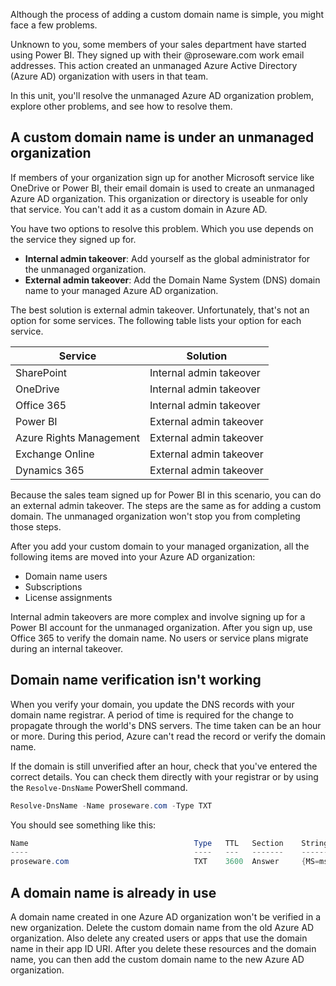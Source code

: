 Although the process of adding a custom domain name is simple, you might face a few problems.

Unknown to you, some members of your sales department have started using Power BI. They signed up with their @proseware.com work email addresses. This action created an unmanaged Azure Active Directory (Azure AD) organization with users in that team.

In this unit, you'll resolve the unmanaged Azure AD organization problem, explore other problems, and see how to resolve them.

## A custom domain name is under an unmanaged organization

If members of your organization sign up for another Microsoft service like OneDrive or Power BI, their email domain is used to create an unmanaged Azure AD organization. This organization or directory is useable for only that service. You can't add it as a custom domain in Azure AD.

You have two options to resolve this problem. Which you use depends on the service they signed up for.

- **Internal admin takeover**: Add yourself as the global administrator for the unmanaged organization.
- **External admin takeover**: Add the Domain Name System (DNS) domain name to your managed Azure AD organization.

The best solution is external admin takeover. Unfortunately, that's not an option for some services. The following table lists your option for each service.

|Service  |Solution  |
|----|----|
|SharePoint              | Internal admin takeover |
|OneDrive                | Internal admin takeover |
|Office 365              | Internal admin takeover |
|Power BI                | External admin takeover |
|Azure Rights Management | External admin takeover |
|Exchange Online         | External admin takeover |
|Dynamics 365            | External admin takeover |

Because the sales team signed up for Power BI in this scenario, you can do an external admin takeover. The steps are the same as for adding a custom domain. The unmanaged organization won't stop you from completing those steps.

After you add your custom domain to your managed organization, all the following items are moved into your Azure AD organization:

- Domain name users
- Subscriptions
- License assignments

Internal admin takeovers are more complex and involve signing up for a Power BI account for the unmanaged organization. After you sign up, use Office 365 to verify the domain name. No users or service plans migrate during an internal takeover.

## Domain name verification isn't working

When you verify your domain, you update the DNS records with your domain name registrar. A period of time is required for the change to propagate through the world's DNS servers. The time taken can be an hour or more. During this period, Azure can't read the record or verify the domain name.

If the domain is still unverified after an hour, check that you've entered the correct details. You can check them directly with your registrar or by using the `Resolve-DnsName` PowerShell command.

```PowerShell
Resolve-DnsName -Name proseware.com -Type TXT
```

You should see something like this:

```PowerShell
Name                                     Type   TTL   Section    Strings
----                                     ----   ---   -------    -------
proseware.com                            TXT    3600  Answer     {MS=ms94126796}
```

## A domain name is already in use

A domain name created in one Azure AD organization won't be verified in a new organization. Delete the custom domain name from the old Azure AD organization. Also delete any created users or apps that use the domain name in their app ID URI. After you delete these resources and the domain name, you can then add the custom domain name to the new Azure AD organization.
